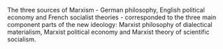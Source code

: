 The three sources of Marxism - German philosophy, English political economy and French socialist theories - corresponded to the three main component parts of the new ideology: Marxist philosophy of dialectical materialism, Marxist political economy and Marxist theory of scientific socialism.  
